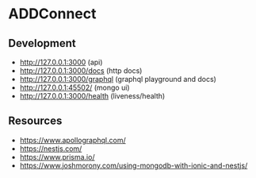 # ADDConnect

## Development

- http://127.0.0.1:3000 (api)
- http://127.0.0.1:3000/docs (http docs)
- http://127.0.0.1:3000/graphql (graphql playground and docs)
- http://127.0.0.1:45502/ (mongo ui)
- http://127.0.0.1:3000/health (liveness/health)

## Resources

- https://www.apollographql.com/
- https://nestjs.com/
- https://www.prisma.io/
- https://www.joshmorony.com/using-mongodb-with-ionic-and-nestjs/
